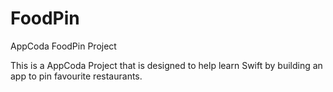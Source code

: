 # FoodPin
AppCoda FoodPin Project

This is a AppCoda Project that is designed to help learn Swift by building an app to pin favourite restaurants. 
